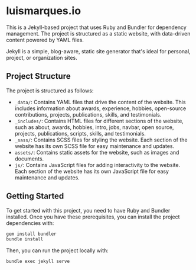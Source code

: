 # luismarques.io

This is a Jekyll-based project that uses Ruby and Bundler for dependency management. The project is structured as a static website, with data-driven content powered by YAML files.

Jekyll is a simple, blog-aware, static site generator that's ideal for personal, project, or organization sites.

## Project Structure

The project is structured as follows:

- `_data/`: Contains YAML files that drive the content of the website. This includes information about awards, experience, hobbies, open-source contributions, projects, publications, skills, and testimonials.
- `_includes/`: Contains HTML files for different sections of the website, such as about, awards, hobbies, intro, jobs, navbar, open source, projects, publications, scripts, skills, and testimonials.
- `_sass/`: Contains SCSS files for styling the website. Each section of the website has its own SCSS file for easy maintenance and updates.
- `assets/`: Contains static assets for the website, such as images and documents.
- `js/`: Contains JavaScript files for adding interactivity to the website. Each section of the website has its own JavaScript file for easy maintenance and updates.

## Getting Started

To get started with this project, you need to have Ruby and Bundler installed. Once you have these prerequisites, you can install the project dependencies with:

```sh
gem install bundler
bundle install
```

Then, you can run the project locally with:

```sh
bundle exec jekyll serve
```
